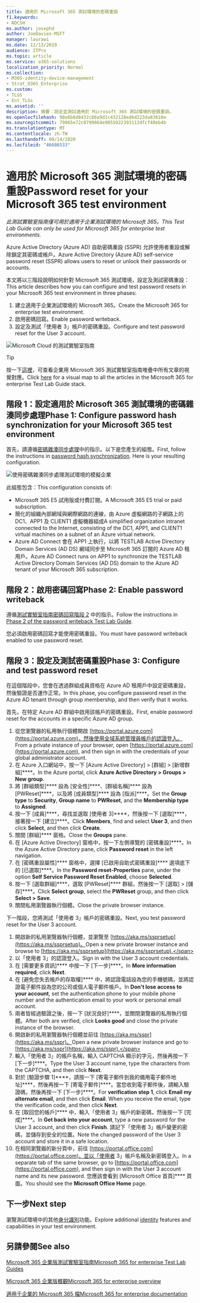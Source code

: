 ```yaml
---
title: 適用於 Microsoft 365 測試環境的密碼重設
f1.keywords:
- NOCSH
ms.author: josephd
author: JoeDavies-MSFT
manager: laurawi
ms.date: 12/13/2019
audience: ITPro
ms.topic: article
ms.service: o365-solutions
localization_priority: Normal
ms.collection:
- M365-identity-device-management
- Strat_O365_Enterprise
ms.custom:
- TLGS
- Ent_TLGs
ms.assetid: ''
description: 摘要：設定並測試適用於 Microsoft 365 測試環境的密碼重設。
ms.openlocfilehash: 98e6b8d8432c86e9d1c432128ed6d223da83610e
ms.sourcegitcommit: 79065e72c0799064e9055022393113dfcf40eb4b
ms.translationtype: MT
ms.contentlocale: zh-TW
ms.lasthandoff: 08/14/2020
ms.locfileid: "46686533"
---
```

# <a name="password-reset-for-your-microsoft-365-test-environment"></a><span data-ttu-id="c9b2f-103">適用於 Microsoft 365 測試環境的密碼重設</span><span class="sxs-lookup"><span data-stu-id="c9b2f-103">Password reset for your Microsoft 365 test environment</span></span>

<span data-ttu-id="c9b2f-104">*此測試實驗室指南僅可用於適用于企業測試環境的 Microsoft 365。*</span><span class="sxs-lookup"><span data-stu-id="c9b2f-104">*This Test Lab Guide can only be used for Microsoft 365 for enterprise test environments.*</span></span>

<span data-ttu-id="c9b2f-105">Azure Active Directory (Azure AD) 自助密碼重設 (SSPR) 允許使用者重設或解除鎖定其密碼或帳戶。</span><span class="sxs-lookup"><span data-stu-id="c9b2f-105">Azure Active Directory (Azure AD) self-service password reset (SSPR) allows users to reset or unlock their passwords or accounts.</span></span> 

<span data-ttu-id="c9b2f-106">本文將以三階段說明如何針對 Microsoft 365 測試環境，設定及測試密碼重設：</span><span class="sxs-lookup"><span data-stu-id="c9b2f-106">This article describes how you can configure and test password resets in your Microsoft 365 test environment in three phases:</span></span>

1.    <span data-ttu-id="c9b2f-107">建立適用于企業測試環境的 Microsoft 365。</span><span class="sxs-lookup"><span data-stu-id="c9b2f-107">Create the Microsoft 365 for enterprise test environment.</span></span>
2.  <span data-ttu-id="c9b2f-108">啟用密碼回寫。</span><span class="sxs-lookup"><span data-stu-id="c9b2f-108">Enable password writeback.</span></span>
3.    <span data-ttu-id="c9b2f-109">設定及測試「使用者 3」帳戶的密碼重設。</span><span class="sxs-lookup"><span data-stu-id="c9b2f-109">Configure and test password reset for the User 3 account.</span></span>
    
![Microsoft Cloud 的測試實驗室指南](../media/m365-enterprise-test-lab-guides/cloud-tlg-icon.png) 
    
> [!TIP]
> <span data-ttu-id="c9b2f-111">按一下[這裡](../media/m365-enterprise-test-lab-guides/Microsoft365EnterpriseTLGStack.pdf)，可查看企業用 Microsoft 365 測試實驗室指南堆疊中所有文章的視覺對應。</span><span class="sxs-lookup"><span data-stu-id="c9b2f-111">Click [here](../media/m365-enterprise-test-lab-guides/Microsoft365EnterpriseTLGStack.pdf) for a visual map to all the articles in the Microsoft 365 for enterprise Test Lab Guide stack.</span></span>

## <a name="phase-1-configure-password-hash-synchronization-for-your-microsoft-365-test-environment"></a><span data-ttu-id="c9b2f-112">階段 1：設定適用於 Microsoft 365 測試環境的密碼雜湊同步處理</span><span class="sxs-lookup"><span data-stu-id="c9b2f-112">Phase 1: Configure password hash synchronization for your Microsoft 365 test environment</span></span>

<span data-ttu-id="c9b2f-p101">首先，請遵循[密碼雜湊同步處理](password-hash-sync-m365-ent-test-environment.md)中的指示。以下是您產生的組態。</span><span class="sxs-lookup"><span data-stu-id="c9b2f-p101">First, follow the instructions in [password hash synchronization](password-hash-sync-m365-ent-test-environment.md). Here is your resulting configuration.</span></span>
  
![使用密碼雜湊同步處理測試環境的模擬企業](../media/pass-through-auth-m365-ent-test-environment/Phase1.png)
  
<span data-ttu-id="c9b2f-116">此組態包含：</span><span class="sxs-lookup"><span data-stu-id="c9b2f-116">This configuration consists of:</span></span> 
  
- <span data-ttu-id="c9b2f-117">Microsoft 365 E5 試用版或付費訂閱。</span><span class="sxs-lookup"><span data-stu-id="c9b2f-117">A Microsoft 365 E5 trial or paid subscription.</span></span>
- <span data-ttu-id="c9b2f-118">簡化的組織內部網域與網際網路的連線，由 Azure 虛擬網路的子網路上的 DC1、APP1 及 CLIENT1 虛擬機器組成</span><span class="sxs-lookup"><span data-stu-id="c9b2f-118">A simplified organization intranet connected to the Internet, consisting of the DC1, APP1, and CLIENT1 virtual machines on a subnet of an Azure virtual network.</span></span> 
- <span data-ttu-id="c9b2f-119">Azure AD Connect 會在 APP1 上執行，以將 TESTLAB Active Directory Domain Services (AD DS) 網域同步至 Microsoft 365 訂閱的 Azure AD 租用戶。</span><span class="sxs-lookup"><span data-stu-id="c9b2f-119">Azure AD Connect runs on APP1 to synchronize the TESTLAB Active Directory Domain Services (AD DS) domain to the Azure AD tenant of your Microsoft 365 subscription.</span></span>

## <a name="phase-2-enable-password-writeback"></a><span data-ttu-id="c9b2f-120">階段 2：啟用密碼回寫</span><span class="sxs-lookup"><span data-stu-id="c9b2f-120">Phase 2: Enable password writeback</span></span>

<span data-ttu-id="c9b2f-121">遵循[測試實驗室指南密碼回寫階段 2](password-writeback-m365-ent-test-environment.md#phase-2-enable-password-writeback-for-the-testlab-ad-ds-domain) 中的指示。</span><span class="sxs-lookup"><span data-stu-id="c9b2f-121">Follow the instructions in [Phase 2 of the password writeback Test Lab Guide](password-writeback-m365-ent-test-environment.md#phase-2-enable-password-writeback-for-the-testlab-ad-ds-domain).</span></span>

<span data-ttu-id="c9b2f-122">您必須啟用密碼回寫才能使用密碼重設。</span><span class="sxs-lookup"><span data-stu-id="c9b2f-122">You must have password writeback enabled to use password reset.</span></span>
  
## <a name="phase-3-configure-and-test-password-reset"></a><span data-ttu-id="c9b2f-123">階段 3：設定及測試密碼重設</span><span class="sxs-lookup"><span data-stu-id="c9b2f-123">Phase 3: Configure and test password reset</span></span>

<span data-ttu-id="c9b2f-124">在這個階段中，您會在透過群組成員資格在 Azure AD 租用戶中設定密碼重設，然後驗證是否運作正常。</span><span class="sxs-lookup"><span data-stu-id="c9b2f-124">In this phase, you configure password reset in the Azure AD tenant through group membership, and then verify that it works.</span></span>

<span data-ttu-id="c9b2f-125">首先，在特定 Azure AD 群組中啟用該帳戶的密碼重設。</span><span class="sxs-lookup"><span data-stu-id="c9b2f-125">First, enable password reset for the accounts in a specific Azure AD group.</span></span>

1. <span data-ttu-id="c9b2f-126">從您瀏覽器的私用執行個體開啟 [https://portal.azure.com](https://portal.azure.com)，然後使用全域系統管理員帳戶的認證登入。</span><span class="sxs-lookup"><span data-stu-id="c9b2f-126">From a private instance of your browser, open [https://portal.azure.com](https://portal.azure.com), and then sign in with the credentials of your global administrator account.</span></span>
2. <span data-ttu-id="c9b2f-127">在 Azure 入口網站中，按一下 [Azure Active Directory] > [群組] > [新增群組]\*\*\*\*。</span><span class="sxs-lookup"><span data-stu-id="c9b2f-127">In the Azure portal, click **Azure Active Directory > Groups > New group**.</span></span>
3. <span data-ttu-id="c9b2f-128">將 [群組類型]\*\*\*\* 設為 [安全性]\*\*\*\*、[群組名稱]\*\*\*\* 設為 [PWReset]\*\*\*\*，以及將 [成員類型]\*\*\*\* 設為 [指派]\*\*\*\*。</span><span class="sxs-lookup"><span data-stu-id="c9b2f-128">Set the **Group type** to **Security**, **Group name** to **PWReset**, and the **Membership type** to **Assigned**.</span></span> 
4. <span data-ttu-id="c9b2f-129">按一下 [成員]\*\*\*\*，尋找並選取 [使用者 3]\*\*\*\*，然後按一下 [選取]\*\*\*\*，接著按一下 [建立]\*\*\*\*。</span><span class="sxs-lookup"><span data-stu-id="c9b2f-129">Click **Members**, find and select **User 3**, and then click **Select**, and then click **Create**.</span></span>
5. <span data-ttu-id="c9b2f-130">關閉 [群組]\*\*\*\* 窗格。</span><span class="sxs-lookup"><span data-stu-id="c9b2f-130">Close the **Groups** pane.</span></span>
6. <span data-ttu-id="c9b2f-131">在 [Azure Active Directory] 窗格中，按一下左側導覽的 [密碼重設]\*\*\*\*。</span><span class="sxs-lookup"><span data-stu-id="c9b2f-131">In the Azure Active Directory pane, click **Password reset** in the left navigation.</span></span>
7. <span data-ttu-id="c9b2f-132">在 [密碼重設屬性]\*\*\*\* 窗格中，選擇 [已啟用自助式密碼重設]\*\*\*\* 選項底下的 [已選取]\*\*\*\*。</span><span class="sxs-lookup"><span data-stu-id="c9b2f-132">In the **Password reset-Properties** pane, under the option **Self Service Password Reset Enabled**, choose **Selected**.</span></span>
8. <span data-ttu-id="c9b2f-133">按一下 [選取群組]\*\*\*\*，選取 [PWReset]\*\*\*\* 群組，然後按一下 [選取] > [儲存]\*\*\*\*。</span><span class="sxs-lookup"><span data-stu-id="c9b2f-133">Click **Select group**, select the **PWReset** group, and then click **Select > Save**.</span></span>
9. <span data-ttu-id="c9b2f-134">關閉私用瀏覽器執行個體。</span><span class="sxs-lookup"><span data-stu-id="c9b2f-134">Close the private browser instance.</span></span>

<span data-ttu-id="c9b2f-135">下一階段，您將測試「使用者 3」帳戶的密碼重設。</span><span class="sxs-lookup"><span data-stu-id="c9b2f-135">Next, you test password reset for the User 3 account.</span></span>

1. <span data-ttu-id="c9b2f-136">開啟新的私用瀏覽器執行個體，並瀏覽至 [https://aka.ms/ssprsetup](https://aka.ms/ssprsetup)。</span><span class="sxs-lookup"><span data-stu-id="c9b2f-136">Open a new private browser instance and browse to [https://aka.ms/ssprsetup](https://aka.ms/ssprsetup).</span></span>
2. <span data-ttu-id="c9b2f-137">以「使用者 3」的認證登入。</span><span class="sxs-lookup"><span data-stu-id="c9b2f-137">Sign in with the User 3 account credentials.</span></span>
3. <span data-ttu-id="c9b2f-138">在 [需要更多資訊]\*\*\*\* 中按一下 [下一步]\*\*\*\*。</span><span class="sxs-lookup"><span data-stu-id="c9b2f-138">In **More information required**, click **Next**.</span></span> 
5. <span data-ttu-id="c9b2f-139">在 [避免您失去帳戶的存取權]\*\*\*\* 中，將認證電話設為您的手機號碼，並將認證電子郵件設為您的公司或個人電子郵件帳戶。</span><span class="sxs-lookup"><span data-stu-id="c9b2f-139">In **Don't lose access to your account**, set the authentication phone to your mobile phone number and the authentication email to your work or personal email account.</span></span>
7. <span data-ttu-id="c9b2f-140">兩者皆經過驗證之後，按一下 [狀況良好]\*\*\*\*，並關閉瀏覽器的私用執行個體。</span><span class="sxs-lookup"><span data-stu-id="c9b2f-140">After both are verified, click **Looks good** and close the private instance of the browser.</span></span>
8. <span data-ttu-id="c9b2f-141">開啟新的私用瀏覽器執行個體並前往 [https://aka.ms/sspr](https://aka.ms/sspr)。</span><span class="sxs-lookup"><span data-stu-id="c9b2f-141">Open a new private browser instance and go to [https://aka.ms/sspr](https://aka.ms/sspr).</span></span>
9. <span data-ttu-id="c9b2f-142">輸入「使用者 3」的帳戶名稱，輸入 CAPTCHA 顯示的字元，然後再按一下 [下一步]\*\*\*\*。</span><span class="sxs-lookup"><span data-stu-id="c9b2f-142">Type the User 3 account name, type the characters from the CAPTCHA, and then click **Next**.</span></span>
10. <span data-ttu-id="c9b2f-p102">對於 [驗證步驟 1]\*\*\*\*，請按一下 [寄電子郵件到我的備用電子郵件地址]\*\*\*\*，然後再按一下 [寄電子郵件]\*\*\*\*。當您收到電子郵件後，請輸入驗證碼，然後再按一下 [下一步]\*\*\*\*。</span><span class="sxs-lookup"><span data-stu-id="c9b2f-p102">For **verification step 1**, click **Email my alternate email**, and then click **Email**. When you receive the email, type the verification code, and then click **Next**.</span></span>
11. <span data-ttu-id="c9b2f-145">在 [取回您的帳戶]\*\*\*\* 中，輸入「使用者 3」帳戶的新密碼，然後按一下 [完成]\*\*\*\*。</span><span class="sxs-lookup"><span data-stu-id="c9b2f-145">In **Get back into your account**, type a new password for the User 3 account, and then click **Finish**.</span></span> <span data-ttu-id="c9b2f-146">請記下「使用者 3」帳戶變更的密碼，並儲存到安全的位置。</span><span class="sxs-lookup"><span data-stu-id="c9b2f-146">Note the changed password of the User 3 account and store it in a safe location.</span></span>
12. <span data-ttu-id="c9b2f-147">在相同瀏覽器的新分頁中，前往 [https://portal.office.com](https://portal.office.com)，並以「使用者 3」帳戶名稱及新密碼登入。</span><span class="sxs-lookup"><span data-stu-id="c9b2f-147">In a separate tab of the same browser, go to [https://portal.office.com](https://portal.office.com), and then sign in with the User 3 account name and its new password.</span></span> <span data-ttu-id="c9b2f-148">您應該會看到 [Microsoft Office 首頁]\*\*\*\* 頁面。</span><span class="sxs-lookup"><span data-stu-id="c9b2f-148">You should see the **Microsoft Office Home** page.</span></span>

## <a name="next-step"></a><span data-ttu-id="c9b2f-149">下一步</span><span class="sxs-lookup"><span data-stu-id="c9b2f-149">Next step</span></span>

<span data-ttu-id="c9b2f-150">瀏覽測試環境中的其他[身分識別](m365-enterprise-test-lab-guides.md#identity)功能。</span><span class="sxs-lookup"><span data-stu-id="c9b2f-150">Explore additional [identity](m365-enterprise-test-lab-guides.md#identity) features and capabilities in your test environment.</span></span>

## <a name="see-also"></a><span data-ttu-id="c9b2f-151">另請參閱</span><span class="sxs-lookup"><span data-stu-id="c9b2f-151">See also</span></span>

[<span data-ttu-id="c9b2f-152">Microsoft 365 企業版測試實驗室指南</span><span class="sxs-lookup"><span data-stu-id="c9b2f-152">Microsoft 365 for enterprise Test Lab Guides</span></span>](m365-enterprise-test-lab-guides.md)

[<span data-ttu-id="c9b2f-153">Microsoft 365 企業版概觀</span><span class="sxs-lookup"><span data-stu-id="c9b2f-153">Microsoft 365 for enterprise overview</span></span>](microsoft-365-overview.md)

[<span data-ttu-id="c9b2f-154">適用于企業的 Microsoft 365 檔</span><span class="sxs-lookup"><span data-stu-id="c9b2f-154">Microsoft 365 for enterprise documentation</span></span>](https://docs.microsoft.com/microsoft-365-enterprise/)
